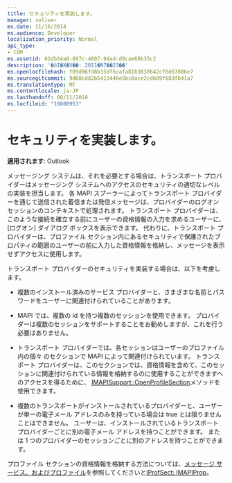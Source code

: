 ```yaml
---
title: セキュリティを実装します。
manager: soliver
ms.date: 11/16/2014
ms.audience: Developer
localization_priority: Normal
api_type:
- COM
ms.assetid: 62db34a0-887c-4607-94ad-d8cae68b35c2
description: '�ŏI�X�V��: 2011�N7��23��'
ms.openlocfilehash: f09d96fd8b35df6cafa81b3830642cf6d67806e7
ms.sourcegitcommit: 9d60cd82b5413446e5bc8ace2cd689f683fb41a7
ms.translationtype: MT
ms.contentlocale: ja-JP
ms.lasthandoff: 06/11/2018
ms.locfileid: "19800953"
---
```

# <a name="implementing-security"></a>セキュリティを実装します。

  
  
**適用されます**: Outlook 
  
メッセージング システムは、それを必要とする場合は、トランスポート プロバイダーはメッセージング システムへのアクセスのセキュリティの適切なレベルの実装を担当します。 各 MAPI スプーラーによってトランスポート プロバイダーを通じて送信された着信または発信メッセージは、プロバイダーのログオン セッションのコンテキストで処理されます。 トランスポート プロバイダーは、このような接続を確立する前にユーザーの資格情報の入力を求めるユーザーに、[ログオン] ダイアログ ボックスを表示できます。 代わりに、トランスポート プロバイダーは、プロファイル セクション内にあるセキュリティで保護されたプロパティの範囲のユーザーの前に入力した資格情報を格納し、メッセージを表示せずアクセスに使用します。
  
トランスポート プロバイダーのセキュリティを実装する場合は、以下を考慮します。
  
- 複数のインストール済みのサービス プロバイダーと、さまざまな名前とパスワードをユーザーに関連付けられていることがあります。
    
- MAPI では、複数の id を持つ複数のセッションを使用できます。 プロバイダーは複数のセッションをサポートすることをお勧めしますが、これを行う必要はありません。
    
- トランスポート プロバイダーでは、各セッションはユーザーのプロファイル内の個々 のセクションで MAPI によって関連付けられています。 トランスポート プロバイダーは、このセクションでは、資格情報を含めて、このセッションに関連付けられている情報を格納するのに使用することができますへのアクセスを得るために、 [IMAPISupport::OpenProfileSection](imapisupport-openprofilesection.md)メソッドを使用できます。 
    
- 複数のトランスポートがインストールされているプロバイダーと、ユーザーが単一の電子メール アドレスのみを持っている場合は true とは限りませんことはできません。 ユーザーは、インストールされているトランスポート プロバイダーごとに別の電子メール アドレスを持つことができます。 または 1 つのプロバイダーのセッションごとに別のアドレスを持つことができます。
    
プロファイル セクションの資格情報を格納する方法については、[メッセージ サービス、およびプロファイル](message-services-and-profiles.md)を参照してくださいと[IProfSect: IMAPIProp](iprofsectimapiprop.md)。
  

